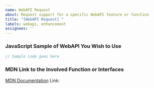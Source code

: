 ```yaml
---
name: WebAPI Request
about: Request support for a specific WebAPI feature or function
title: "[WebAPI Request] "
labels: webapi, enhancement
assignees: ''
---
```


### JavaScript Sample of WebAPI You Wish to Use

<!-- Please provide a sample code snippet of the WebAPI function or interface you wish to use. -->

```javascript
// Sample code goes here
```

### MDN Link to the Involved Function or Interfaces

<!-- Please provide the MDN link to the function or interface documentation. -->
[MDN Documentation](https://developer.mozilla.org/en-US/docs/Web/API) Link: <url here>
